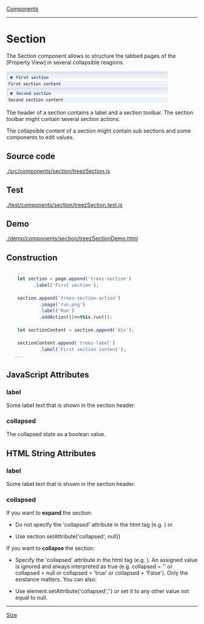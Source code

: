 [Components](../components.md)

----

# Section
		
The Section component allows to structure the tabbed pages of the [Property View] in several collapsible reagions. 
	
![](../../images/treezSection.png)

The header of a section contains a label and a section toolbar. The section toolbar might contain several section actions.

The collapsible content of a section might contain sub sections and some components to edit values. 
		
## Source code

[./src/components/section/treezSection.js](../../../src/components/section/treezSection.js)

## Test

[./test/components/section/treezSection.test.js](../../../test/components/section/treezSection.test.js)

## Demo

[./demo/components/section/treezSectionDemo.html](../../../demo/components/section/treezSectionDemo.html)

## Construction

```javascript
    ...
    let section = page.append('treez-section')
		  .label('First section');
      
    section.append('treez-section-action')
	        .image('run.png')
	        .label('Run')
	        .addAction(()=>this.run());
      
    let sectionContent = section.append('div');
    
    sectionContent.append('treez-label')
            .label('First section content'); 	
   ...
```

## JavaScript Attributes

### label

Some label text that is shown in the section header. 

### collapsed

The collapsed state as a boolean value. 



## HTML String Attributes

### label

Some label text that is shown in the section header. 

### collapsed

If you want to **expand** the section:

* Do not specify the 'collapsed' attribute in the html tag (e.g. <treez-section id="mySection" ></treez-section>) or

* Use section.setAttribute('collapsed', null)) 

If you want to **collapse** the section:

* Specify the 'collapsed' attribute in the html tag (e.g. <treez-section id="myComponent" collapsed ></treez-section>). 
An assigned value is ignored and always interpreted as true (e.g. collapsed = '' or collapsed = null or collapsed = 'true' or
collapsed = 'False'). Only the existance matters. You can also:

* Use element.setAttribute('collapsed','') or set it to any other value not equal to null.


----

[Size](../size/size.md)
